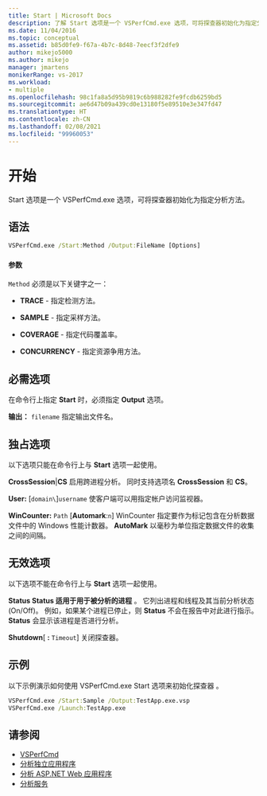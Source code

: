 ```yaml
---
title: Start | Microsoft Docs
description: 了解 Start 选项是一个 VSPerfCmd.exe 选项，可将探查器初始化为指定分析方法。
ms.date: 11/04/2016
ms.topic: conceptual
ms.assetid: b85d0fe9-f67a-4b7c-8d48-7eecf3f2dfe9
author: mikejo5000
ms.author: mikejo
manager: jmartens
monikerRange: vs-2017
ms.workload:
- multiple
ms.openlocfilehash: 98c1fa8a5d95b9819c6b988282fe9fcdb6259bd5
ms.sourcegitcommit: ae6d47b09a439cd0e13180f5e89510e3e347fd47
ms.translationtype: HT
ms.contentlocale: zh-CN
ms.lasthandoff: 02/08/2021
ms.locfileid: "99960053"
---
```

# <a name="start"></a>开始
Start 选项是一个 VSPerfCmd.exe 选项，可将探查器初始化为指定分析方法。

## <a name="syntax"></a>语法

```cmd
VSPerfCmd.exe /Start:Method /Output:FileName [Options]
```

#### <a name="parameters"></a>参数
 `Method` 必须是以下关键字之一：

- **TRACE** - 指定检测方法。

- **SAMPLE** - 指定采样方法。

- **COVERAGE** - 指定代码覆盖率。

- **CONCURRENCY** - 指定资源争用方法。

## <a name="required-options"></a>必需选项
 在命令行上指定 **Start** 时，必须指定 **Output** 选项。

 **输出：** `filename` 指定输出文件名。

## <a name="exclusive-options"></a>独占选项
 以下选项只能在命令行上与 **Start** 选项一起使用。

 **CrossSession**&#124;**CS** 启用跨进程分析。 同时支持选项名 **CrossSession** 和 **CS**。

 **User:** [`domain\`]`username` 使客户端可以用指定帐户访问监视器。

 **WinCounter:** `Path` [**Automark**:`n`] WinCounter 指定要作为标记包含在分析数据文件中的 Windows 性能计数器。 **AutoMark** 以毫秒为单位指定数据文件的收集之间的间隔。

## <a name="invalid-options"></a>无效选项
 以下选项不能在命令行上与 **Start** 选项一起使用。

 **Status Status 适用于用于被分析的进程** 。 它列出进程和线程及其当前分析状态 (On/Off)。 例如，如果某个进程已停止，则 **Status** 不会在报告中对此进行指示。 **Status** 会显示该进程是否进行分析。

 **Shutdown**[ **:** `Timeout`] 关闭探查器。

## <a name="example"></a>示例
 以下示例演示如何使用 VSPerfCmd.exe Start 选项来初始化探查器 。

```cmd
VSPerfCmd.exe /Start:Sample /Output:TestApp.exe.vsp
VSPerfCmd.exe /Launch:TestApp.exe
```

## <a name="see-also"></a>请参阅
- [VSPerfCmd](../profiling/vsperfcmd.md)
- [分析独立应用程序](../profiling/command-line-profiling-of-stand-alone-applications.md)
- [分析 ASP.NET Web 应用程序](../profiling/command-line-profiling-of-aspnet-web-applications.md)
- [分析服务](../profiling/command-line-profiling-of-services.md)
